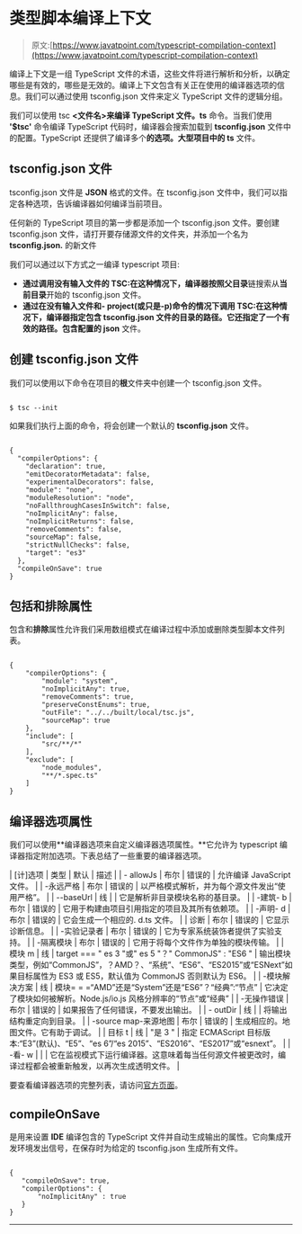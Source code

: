 # 类型脚本编译上下文

> 原文:[https://www.javatpoint.com/typescript-compilation-context](https://www.javatpoint.com/typescript-compilation-context)

编译上下文是一组 TypeScript 文件的术语，这些文件将进行解析和分析，以确定哪些是有效的，哪些是无效的。编译上下文包含有关正在使用的编译器选项的信息。我们可以通过使用 tsconfig.json 文件来定义 TypeScript 文件的逻辑分组。

我们可以使用 tsc **<文件名>来编译 TypeScript 文件。ts** 命令。当我们使用 **'$tsc'** 命令编译 TypeScript 代码时，编译器会搜索加载到 **tsconfig.json** 文件中的配置。TypeScript 还提供了编译多个**的选项。大型项目中的 ts** 文件。

## tsconfig.json 文件

tsconfig.json 文件是 **JSON** 格式的文件。在 tsconfig.json 文件中，我们可以指定各种选项，告诉编译器如何编译当前项目。

任何新的 TypeScript 项目的第一步都是添加一个 tsconfig.json 文件。要创建 tsconfig.json 文件，请打开要存储源文件的文件夹，并添加一个名为 **tsconfig.json.** 的新文件

我们可以通过以下方式之一编译 typescript 项目:

*   **通过调用没有输入文件的 TSC:**在这种情况下，编译器按照**父目录**链搜索从**当前目录**开始的 tsconfig.json 文件。
*   **通过在没有输入文件和- project(或只是-p)命令的情况下调用 TSC:**在这种情况下，编译器指定包含 tsconfig.json 文件的目录的路径。它还指定了一个有效的**路径。包含配置的 json** 文件。

## 创建 tsconfig.json 文件

我们可以使用以下命令在项目的**根**文件夹中创建一个 tsconfig.json 文件。

```

$ tsc --init                 

```

如果我们执行上面的命令，将会创建一个默认的 **tsconfig.json** 文件。

```

{  
  "compilerOptions": {  
    "declaration": true,  
    "emitDecoratorMetadata": false,  
    "experimentalDecorators": false,  
    "module": "none",  
    "moduleResolution": "node",  
    "noFallthroughCasesInSwitch": false,  
    "noImplicitAny": false,  
    "noImplicitReturns": false,  
    "removeComments": false,  
    "sourceMap": false,  
    "strictNullChecks": false,  
    "target": "es3"  
  },  
  "compileOnSave": true  
}

```

## 包括和排除属性

包含和**排除**属性允许我们采用数组模式在编译过程中添加或删除类型脚本文件列表。

```

{
    "compilerOptions": {
        "module": "system",
        "noImplicitAny": true,
        "removeComments": true,
        "preserveConstEnums": true,
        "outFile": "../../built/local/tsc.js",
        "sourceMap": true
    },
    "include": [
        "src/**/*"
    ],
    "exclude": [
        "node_modules",
        "**/*.spec.ts"
    ]
}

```

## 编译器选项属性

我们可以使用**编译器选项来自定义编译器选项属性。**它允许为 typescript 编译器指定附加选项。下表总结了一些重要的编译器选项。

| [计]选项 | 类型 | 默认 | 描述 |
| - allowJs | 布尔 | 错误的 | 允许编译 JavaScript 文件。 |
| -永远严格 | 布尔 | 错误的 | 以严格模式解析，并为每个源文件发出“使用严格”。 |
| --baseUrl | 线 |  | 它是解析非目录模块名称的基目录。 |
| -建筑- b | 布尔 | 错误的 | 它用于构建由项目引用指定的项目及其所有依赖项。 |
| -声明- d | 布尔 | 错误的 | 它会生成一个相应的. d.ts 文件。 |
| 诊断 | 布尔 | 错误的 | 它显示诊断信息。 |
| -实验记录者 | 布尔 | 错误的 | 它为专家系统装饰者提供了实验支持。 |
| -隔离模块 | 布尔 | 错误的 | 它用于将每个文件作为单独的模块传输。 |
| 模块 m | 线 | target === " es 3 "或" es 5 "？" CommonJS" : "ES6 " | 输出模块类型，例如“CommonJS”，？AMD？、“系统”、“ES6”、“ES2015”或“ESNext”如果目标属性为 ES3 或 ES5，默认值为 CommonJS 否则默认为 ES6。 |
| -模块解决方案 | 线 | 模块= = =“AMD”还是“System”还是“ES6”？“经典”:“节点” | 它决定了模块如何被解析。Node.js/io.js 风格分辨率的“节点”或“经典” |
| -无操作错误 | 布尔 | 错误的 | 如果报告了任何错误，不要发出输出。 |
| - outDir | 线 |  | 将输出结构重定向到目录。 |
| -source map-来源地图 | 布尔 | 错误的 | 生成相应的。地图文件。它有助于调试。 |
| 目标 t | 线 | "是 3 " | 指定 ECMAScript 目标版本:“E3”(默认)、“E5”、“es 6”/“es 2015”、“ES2016”、“ES2017”或“esnext”。 |
| -看- w |  |  | 它在监视模式下运行编译器。这意味着每当任何源文件被更改时，编译过程都会被重新触发，以再次生成透明文件。 |

要查看编译器选项的完整列表，请访问[官方页面](https://www.typescriptlang.org/docs/handbook/compiler-options.html)。

## compileOnSave

是用来设置 **IDE** 编译包含的 TypeScript 文件并自动生成输出的属性。它向集成开发环境发出信号，在保存时为给定的 tsconfig.json 生成所有文件。

```

{
   "compileOnSave": true,
   "compilerOptions": {
       "noImplicitAny" : true
   }
}

```

* * *